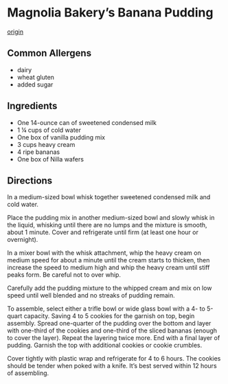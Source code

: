 # Magnolia Bakery’s Banana Pudding
[origin](https://www.thrillist.com/eat/nation/magnolia-bakery-banana-pudding-recipe)

## Common Allergens
* dairy
* wheat gluten
* added sugar

## Ingredients
* One 14-ounce can of sweetened condensed milk
* 1 ¼ cups of cold water
* One box of vanilla pudding mix
* 3 cups heavy cream
* 4 ripe bananas
* One box of Nilla wafers

## Directions
In a medium-sized bowl whisk together sweetened condensed milk and cold water.

Place the pudding mix in another medium-sized bowl and slowly whisk in the liquid, whisking until there are no lumps and the mixture is smooth, about 1 minute. Cover and refrigerate until firm (at least one hour or overnight).

In a mixer bowl with the whisk attachment, whip the heavy cream on medium speed for about a minute until the cream starts to thicken, then increase the speed to medium high and whip the heavy cream until stiff peaks form. Be careful not to over whip.

Carefully add the pudding mixture to the whipped cream and mix on low speed until well blended and no streaks of pudding remain.

To assemble, select either a trifle bowl or wide glass bowl with a 4- to 5-quart capacity. Saving 4 to 5 cookies for the garnish on top, begin assembly. Spread one-quarter of the pudding over the bottom and layer with one-third of the cookies and one-third of the sliced bananas (enough to cover the layer). Repeat the layering twice more. End with a final layer of pudding. Garnish the top with additional cookies or cookie crumbles.

Cover tightly with plastic wrap and refrigerate for 4 to 6 hours. The cookies should be tender when poked with a knife. It’s best served within 12 hours of assembling.